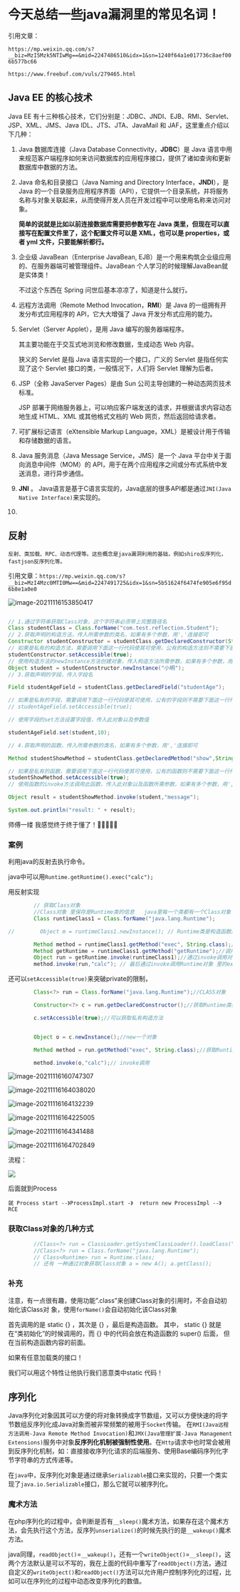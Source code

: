 # 今天总结一些java漏洞里的常见名词！



引用文章：

`https://mp.weixin.qq.com/s?__biz=MzI5Mzk5NTIwMg==&mid=2247486510&idx=1&sn=1240f64a1e017736c8aef006b577bc66`

`https://www.freebuf.com/vuls/279465.html`



## Java EE 的核心技术

Java EE 有十三种核心技术，它们分别是：JDBC、JNDI、EJB、RMI、Servlet、JSP、XML、JMS、Java IDL、JTS、JTA、JavaMail 和 JAF，这里重点介绍以下几种：

1. Java 数据库连接（Java Database Connectivity，**JDBC**）是 Java 语言中用来规范客户端程序如何来访问数据库的应用程序接口，提供了诸如查询和更新数据库中数据的方法。

2. Java 命名和目录接口（Java Naming and Directory Interface，**JNDI**），是 Java 的一个目录服务应用程序界面（API），它提供一个目录系统，并将服务名称与对象关联起来，从而使得开发人员在开发过程中可以使用名称来访问对象。

   **简单的说就是比如以前连接数据库需要把参数写在 Java 类里，但现在可以直接写在配置文件里了，这个配置文件可以是 XML，也可以是 properties，或者 yml 文件，只要能解析都行。**

3. 企业级 JavaBean（Enterprise JavaBean, EJB）是一个用来构筑企业级应用的、在服务器端可被管理组件。JavaBean 个人学习的时候理解JavaBean就是实体类！

   不过这个东西在 Spring 问世后基本凉凉了，知道是什么就行。

4. 远程方法调用（Remote Method Invocation，**RMI**）是 Java 的一组拥有开发分布式应用程序的 API，它大大增强了 Java 开发分布式应用的能力。

5. Servlet（Server Applet），是用 Java 编写的服务器端程序。

   其主要功能在于交互式地浏览和修改数据，生成动态 Web 内容。

   狭义的 Servlet 是指 Java 语言实现的一个接口，广义的 Servlet 是指任何实现了这个 Servlet 接口的类，一般情况下，人们将 Servlet 理解为后者。

6. JSP（全称 JavaServer Pages）是由 Sun 公司主导创建的一种动态网页技术标准。

   JSP 部署于网络服务器上，可以响应客户端发送的请求，并根据请求内容动态地生成 HTML、XML 或其他格式文档的 Web 网页，然后返回给请求者。

7. 可扩展标记语言（eXtensible Markup Language，XML）是被设计用于传输和存储数据的语言。

8. Java 服务消息（Java Message Service，JMS）是一个 Java 平台中关于面向消息中间件（MOM）的 API，用于在两个应用程序之间或分布式系统中发送消息，进行异步通信。

9.  **JNI** 。 Java语言是基于C语言实现的，Java底层的很多API都是通过`JNI(Java Native Interface)`来实现的。

10. 





## 反射

`反射、类加载、RPC、动态代理等。这些概念是java漏洞利用的基础，例如shiro反序列化，fastjson反序列化等。`

引用文章：`https://mp.weixin.qq.com/s?__biz=MzI4Mzc0MTI0Mw==&mid=2247491725&idx=1&sn=5b51624f6474fe905e6f95d6b8e1a0e0`

![image-20211116153850417](D:\oneDrive云存储\OneDrive\桌面\java代码审计学起\我的学习项目\this_is_my_study\java代码审计学起\java代码审计6.assets\image-20211116153850417.png)

```java

// 1.通过字符串获取Class对象，这个字符串必须带上完整路径名
Class studentClass = Class.forName("com.test.reflection.Student");
// 2.获取声明的构造方法，传入所需参数的类名，如果有多个参数，用','连接即可
Constructor studentConstructor = studentClass.getDeclaredConstructor(String.class);
// 如果是私有的构造方法，需要调用下面这一行代码使其可使用，公有的构造方法则不需要下面这一行代码
studentConstructor.setAccessible(true);
// 使用构造方法的newInstance方法创建对象，传入构造方法所需参数，如果有多个参数，用','连接即可
Object student = studentConstructor.newInstance("小明");
// 3.获取声明的字段，传入字段名

Field studentAgeField = studentClass.getDeclaredField("studentAge");

// 如果是私有的字段，需要调用下面这一行代码使其可使用，公有的字段则不需要下面这一行代码
// studentAgeField.setAccessible(true);

// 使用字段的set方法设置字段值，传入此对象以及参数值

studentAgeField.set(student,10);

// 4.获取声明的函数，传入所需参数的类名，如果有多个参数，用','连接即可

Method studentShowMethod = studentClass.getDeclaredMethod("show",String.class);

// 如果是私有的函数，需要调用下面这一行代码使其可使用，公有的函数则不需要下面这一行代码
studentShowMethod.setAccessible(true);
// 使用函数的invoke方法调用此函数，传入此对象以及函数所需参数，如果有多个参数，用','连接即可。函数会返回一个Object对象，使用强制类型转换转成实际类型即可

Object result = studentShowMethod.invoke(student,"message");

System.out.println("result: " + result);
```



师傅一缕 我感觉终于终于懂了！👾👾👾👾👾



### 案例

利用java的反射去执行命令。

java中可以用`Runtime.getRuntime().exec("calc");`

用反射实现

```java
        // 获取Class对象
        //Class对象 里保存是Runtime类的信息   java里每一个类都有一个Class对象
        Class runtimeClass1 = Class.forName("java.lang.Runtime");

//        Object m = runtimeClass1.newInstance(); // Runtime类是构造函数是私有的 无法直接new对象

        Method method = runtimeClass1.getMethod("exec", String.class);//调用Runtime类 exec方法
        Method getRuntime = runtimeClass1.getMethod("getRuntime");//调用Runtime类 getRuntime方法
        Object run = getRuntime.invoke(runtimeClass1);//通过invoke调用对象 的方法 这里通过invoke调用Class对象 里的getRuntime方法 new了个Runtime对象
        method.invoke(run,"calc"); // 最后通过invoke调用Runtime对象 里的exec方法
```



还可以`setAccessible(true)`来突破private的限制，



```java
        Class<?> run = Class.forName("java.lang.Runtime");//CLASS对象

        Constructor<?> c = run.getDeclaredConstructor();//获取Runtime类构造方法

        c.setAccessible(true);//可以获取私有构造方法


        Object o = c.newInstance();//new一个对象

        Method method = run.getMethod("exec", String.class);//获取Runtime类的exec方法

        method.invoke(o,"calc");// invoke调用
```

![image-20211116160747307](D:\oneDrive云存储\OneDrive\桌面\java代码审计学起\我的学习项目\this_is_my_study\java代码审计学起\java代码审计6.assets\image-20211116160747307.png)



![image-20211116164038020](D:\oneDrive云存储\OneDrive\桌面\java代码审计学起\我的学习项目\this_is_my_study\java代码审计学起\java代码审计6.assets\image-20211116164038020.png)



![image-20211116164132239](D:\oneDrive云存储\OneDrive\桌面\java代码审计学起\我的学习项目\this_is_my_study\java代码审计学起\java代码审计6.assets\image-20211116164132239.png)



![image-20211116164225005](D:\oneDrive云存储\OneDrive\桌面\java代码审计学起\我的学习项目\this_is_my_study\java代码审计学起\java代码审计6.assets\image-20211116164225005.png)



![image-20211116164341488](D:\oneDrive云存储\OneDrive\桌面\java代码审计学起\我的学习项目\this_is_my_study\java代码审计学起\java代码审计6.assets\image-20211116164341488.png)



![image-20211116164702849](D:\oneDrive云存储\OneDrive\桌面\java代码审计学起\我的学习项目\this_is_my_study\java代码审计学起\java代码审计6.assets\image-20211116164702849.png)



流程：

![](D:\oneDrive云存储\OneDrive\桌面\java代码审计学起\我的学习项目\this_is_my_study\java代码审计学起\java代码审计6.assets\60f40319e401fd4fe05480ac.png)

后面就到Process

`就 Process start --》ProcessImpl.start -》  return new ProcessImpl --》  RCE`



### 获取Class对象的几种方式

```java
        //Class<?> run = ClassLoader.getSystemClassLoader().loadClass("java.lang.Runtime");//CLASS对象
        //Class<?> run = Class.forName("java.lang.Runtime");
        // Class<Runtime> run = Runtime.class;
        // 还有 一种通过对象获取Class对象 a = new A(); a.getClass();
```



### 补充

注意，有⼀点很有趣，使⽤功能”.class”来创建Class对象的引⽤时，不会⾃动初始化该Class对 象，使⽤`forName()`会⾃动初始化该Class对象



⾸先调⽤的是 static {} ，其次是 {} ，最后是构造函数。 其中， static {} 就是在“类初始化”的时候调⽤的，⽽ {} 中的代码会放在构造函数的 super() 后⾯， 但在当前构造函数内容的前⾯。

如果有任意加载类的接口！

我们可以用这个特性让他执行我们恶意类中static 代码！





## 序列化

Java序列化对象因其可以方便的将对象转换成字节数组，又可以方便快速的将字节数组反序列化成Java对象而被非常频繁的被用于`Socket`传输。 在`RMI(Java远程方法调用-Java Remote Method Invocation)`和`JMX(Java管理扩展-Java Management Extensions)`服务中对象**反序列化机制被强制性使用**。在`Http`请求中也时常会被用到反序列化机制，如：直接接收序列化请求的后端服务、使用Base编码序列化字节字符串的方式传递等。



在`java`中，反序列化对象是通过继承`Serializable`接口来实现的，只要一个类实现了`java.io.Serializable`接口，那么它就可以被序列化。





### 魔术方法

在php序列化的过程中，会判断是否有`__sleep()`魔术方法，如果存在这个魔术方法，会先执行这个方法，反序列`unserialize()`的时候先执行的是`__wakeup()`魔术方法。



java同理，`readObject()`=`__wakeup()`，还有一个`writeObject()`=`__sleep()`，这两个方法默认是可以不写的，我在上面的代码中重写了`readObject()`方法，通过自定义的`writeObject()`和`readObject()`方法可以允许用户控制序列化的过程，比如可以在序列化的过程中动态改变序列化的数值。









